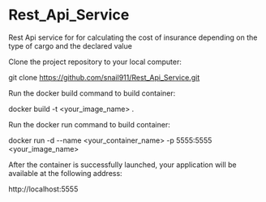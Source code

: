# Rest_Api_Service
Rest Api service for for calculating the cost of insurance depending on the type of cargo and the declared value

Clone the project repository to your local computer:

git clone https://github.com/snail911/Rest_Api_Service.git

Run the docker build command to build  container:

docker build -t <your_image_name> .     

Run the docker run command to build  container:

docker run -d --name <your_container_name> -p 5555:5555 <your_image_name>

After the container is successfully launched, your application will be available at the following address:

http://localhost:5555
